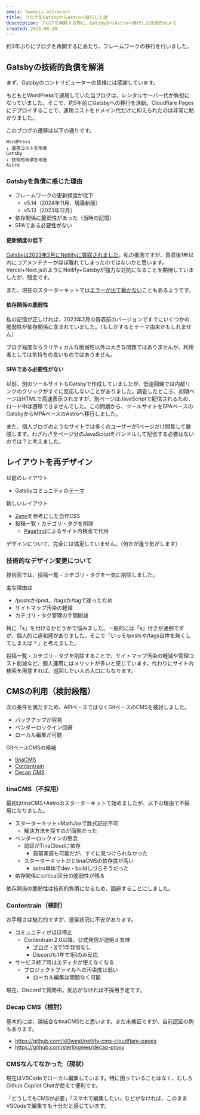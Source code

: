 ```yaml
---
emoji: twemoji:astronaut
title: ブログをGatsbyからAstroへ移行した話
description: ブログを再開する際に、GatsbyからAstroへ移行した技術的なメモ
created: 2025-08-20
---
```


約3年ぶりにブログを再開するにあたり、フレームワークの移行を行いました。

## Gatsbyの技術的負債を解消

まず、Gatsbyのコントリビューターの皆様には感謝しています。

もともとWordPressで運用していた当ブログは、レンタルサーバー代が負担になっていました。そこで、約5年前にGatsbyへの移行を決断。Cloudflare Pagesにデプロイすることで、運用コストをドメイン代だけに抑えられたのは非常に助かりました。

このブログの遷移は以下の通りです。
```
WordPress
↓ 運用コストを改善
Gatsby
↓ 技術的負債を改善
Astro
```

### Gatsbyを負債に感じた理由

- フレームワークの更新頻度が低下
  - v5.14（2024年11月、現最新版）
  - v5.13（2023年12月）
- 依存関係に脆弱性があった（当時の記憶）
- SPAである必要性がない

#### 更新頻度の低下

[Gatsbyは2023年2月にNetlifyに買収されました](https://www.gatsbyjs.com/blog/gatsby-is-joining-netlify/)。私の推測ですが、買収後1年以内にコアメンテナーがほぼ離れてしまったのではないかと思います。Vercel+Next.jsのようにNetlify+Gatsbyが強力な対抗になることを期待していましたが、残念です。

また、現在のスターターキットでは[エラーが出て動かない](https://qiita.com/u83unlimited/items/20a84b16a25039f1a067)こともあるようです。

#### 依存関係の脆弱性

私の記憶が正しければ、2023年2月の買収前のバージョンですでにいくつかの脆弱性が依存関係に含まれていました。（もしかするとテーマ由来かもしれません）

ブログ程度ならクリティカルな脆弱性以外は大きな問題ではありませんが、利用者としては気持ちの良いものではありません。

#### SPAである必要性がない

以前、別のツールサイトもGatsbyで作成していましたが、低速回線では内部リンクのクリックがすぐに反応しないことがありました。調査したところ、初期ページはHTMLで高速表示されますが、別ページはJavaScriptで配信されるため、ロード中は遷移できませんでした。この問題から、ツールサイトをSPAベースのGatsbyからMPAベースのAstroへ移行しました。

また、個人ブログのようなサイトでは多くのユーザーが1ページだけ閲覧して離脱します。わざわざ全ページ分のJavaScriptをバンドルして配信する必要はないのでは？と考えました。

## レイアウトを再デザイン

以前のレイアウト
- Gatsbyコミュニティの[テーマ](https://www.gatsbyjs.com/plugins/@lekoarts/gatsby-theme-minimal-blog/)

新しいレイアウト
- [Zenn](https://zenn.dev/)を参考にした自作CSS
- 投稿一覧・カテゴリ・タグを削除
  - [Pagefind](https://pagefind.app/)によるサイト内検索で代用

デザインについて、完全には満足していません。（何かが違う気がします）

### 技術的なデザイン変更について

技術面では、投稿一覧・カテゴリ・タグを一気に削除しました。

主な理由は

- /postsか/post、/tagsか/tagで迷ったため
- サイトマップ汚染の軽減
- カテゴリ・タグ管理の手間削減

特に「s」を付けるかどうかで悩みました。一般的には「s」付きが通例ですが、個人的に違和感がありました。そこで「いっそ/postsや/tags自体を無くしてしまえば？」と考えました。

投稿一覧・カテゴリ・タグを削除することで、サイトマップ汚染の軽減や管理コスト削減など、個人運用にはメリットが多いと感じています。代わりにサイト内検索を用意すれば、巡回したい人の入口にもなります。

## CMSの利用（検討段階）

次の条件を満たすため、APIベースではなくGitベースのCMSを検討しました。

- バックアップが容易
- ベンダーロックイン回避
- ローカル編集が可能

GitベースCMSの候補

- [tinaCMS](https://tina.io/)
- [Contentrain](https://contentrain.io/)
- [Decap CMS](https://decapcms.org/)

### tinaCMS（不採用）

最初はtinaCMS+Astroのスターターキットで始めましたが、以下の理由で不採用になりました。

- スターターキット+MathJaxで数式記述不可
  - 解決方法を探すのが面倒だった
- ベンダーロックインの懸念
  - 認証がTinaCloudに依存
    - 自前実装も可能だが、すぐに見つけられなかった
  - スターターキットだとtinaCMSの依存度が高い
    - astro単体でdev・buildしづらそうだった
- 依存関係にcritical区分の脆弱性が残る

依存関係の脆弱性は技術的負債になるため、回避することにしました。

### Contentrain（検討）

お手軽さは魅力的ですが、運営状況に不安があります。

- コミュニティがほぼ停止
  - Contentrain 2.0以降、公式発信が途絶え気味
    - [ブログ](https://contentrain.io/resources/blog)・[X](https://x.com/Contentrain_io)で1年発信なし
    - Discordも1年で1回のみ反応
- サービス終了時はエディタが使えなくなる
  - プロジェクトファイルへの汚染度は低い
    - ローカル編集は問題なく可能

現在、Discordで質問中。反応がなければ不採用予定です。

### Decap CMS（検討）

基本的には、疎結合なtinaCMSだと思います。まだ未検証ですが、自前認証の例もあります。

- https://github.com/i40west/netlify-cms-cloudflare-pages
- https://github.com/sterlingwes/decap-proxy

### CMSなんてなかった（現状）

現在はVSCodeでローカル編集しています。特に困っていることはなく、むしろGithub Copilot Chatが使えて便利です。

「どうしてもCMSが必要」「スマホで編集したい」などがなければ、このままVSCodeで編集でも十分だと感じています。

